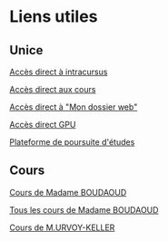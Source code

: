 <!--
Created by Its-Just-Nans - https://github.com/Its-Just-Nans
Copyright Its-Just-Nans
--->

# Liens utiles

## Unice

[Accès direct à intracursus](https://intracursus2.unice.fr/ic/dlogin/cas.php)

[Accès direct aux cours](https://portail-lms.unice.fr/)

[Accès direct à "Mon dossier web"](https://mondossierweb.unice.fr/)

[Accès direct GPU](https://iut-gpu.unice.fr/)

[Plateforme de poursuite d'études](http://isis.unice.fr/RTgpe/index.php)

## Cours

[Cours de Madame BOUDAOUD](http://users.polytech.unice.fr/~karima/teaching/courses/courses.html)

[Tous les cours de Madame BOUDAOUD](http://users.polytech.unice.fr/~karima/teaching/courses/)

[Cours de M.URVOY-KELLER](https://www.i3s.unice.fr/~urvoy/teaching/)
